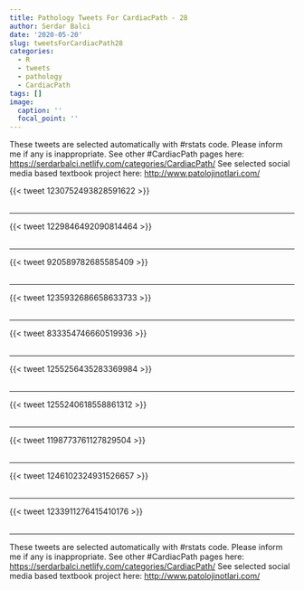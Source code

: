 ```yaml
---
title: Pathology Tweets For CardiacPath - 28
author: Serdar Balci
date: '2020-05-20'
slug: tweetsForCardiacPath28
categories:
  - R
  - tweets
  - pathology
  - CardiacPath
tags: []
image:
  caption: ''
  focal_point: ''
---
```



These tweets are selected automatically with #rstats code. Please inform me if any is inappropriate.
See other #CardiacPath pages here: https://serdarbalci.netlify.com/categories/CardiacPath/ 
See selected social media based textbook project here: http://www.patolojinotlari.com/

{{< tweet 1230752493828591622 >}}
<br>
<br>
<hr>
{{< tweet 1229846492090814464 >}}
<br>
<br>
<hr>
{{< tweet 920589782685585409 >}}
<br>
<br>
<hr>
{{< tweet 1235932686658633733 >}}
<br>
<br>
<hr>
{{< tweet 833354746660519936 >}}
<br>
<br>
<hr>
{{< tweet 1255256435283369984 >}}
<br>
<br>
<hr>
{{< tweet 1255240618558861312 >}}
<br>
<br>
<hr>
{{< tweet 1198773761127829504 >}}
<br>
<br>
<hr>
{{< tweet 1246102324931526657 >}}
<br>
<br>
<hr>
{{< tweet 1233911276415410176 >}}
<br>
<br>
<hr>


These tweets are selected automatically with #rstats code. Please inform me if any is inappropriate.
See other #CardiacPath pages here: https://serdarbalci.netlify.com/categories/CardiacPath/ 
See selected social media based textbook project here: http://www.patolojinotlari.com/
